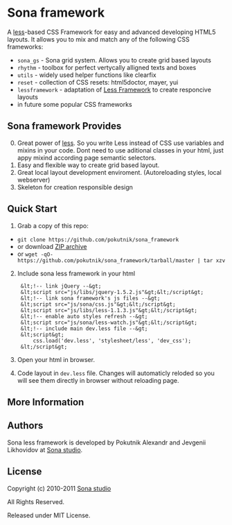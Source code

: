 # Sona framework 

A [less][less]-based CSS Framework for easy and advanced developing HTML5 layouts. It allows you to mix and match any of the following CSS frameworks:

 * `sona_gs` - Sona grid system. Allows you to create grid based layouts 
 * `rhythm` - toolbox for perfect vertycally alligned texts and boxes
 * `utils` - widely used helper functions like clearfix
 * `reset` - collection of CSS resets: html5doctor, mayer, yui
 * `lessframework` - adaptation of [Less Framework][lessframework] to create responcive layouts
 * in future some popular CSS frameworks
 


## Sona framework Provides

0. Great power of [less][less]. So you write Less instead of CSS use variables and
   mixins in your code. Dont need to use aditional classes in your html, just appy
   mixind according page semantic selectors.
1. Easy and flexible way to create grid based layout.
2. Great local layout development enviroment. (Autoreloading styles, local webserver)
3. Skeleton for creation responsible design


## Quick Start

1. Grab a copy of this repo:
  * `git clone https://github.com/pokutnik/sona_framework`
  * or download [ZIP archive][zip]
  * or `wget -qO- https://github.com/pokutnik/sona_framework/tarball/master | tar xzv`
2. Include sona less framework in your html

        &lt;!-- link jQuery --&gt;
        &lt;script src="js/libs/jquery-1.5.2.js"&gt;&lt;/script&gt;
        &lt;!-- link sona framework's js files --&gt;
        &lt;script src="js/sona/css.js"&gt;&lt;/script&gt;
        &lt;script src="js/libs/less-1.1.3.js"&gt;&lt;/script&gt;
        &lt;!-- enable auto styles refresh --&gt;
        &lt;script src="js/sona/less-watch.js"&gt;&lt;/script&gt;
        &lt;!-- include main dev.less file --&gt;
        &lt;script&gt;
            css.load('dev.less', 'stylesheet/less', 'dev_css');
        &lt;/script&gt;
    
    
3. Open your html in browser. 
4. Code layout in `dev.less` file. Changes will automaticly reloded so you will see them directly in browser without reloading page.


## More Information

## Authors 
Sona less framework is developed by Pokutnik Alexandr and Jevgenii Likhovidov at [Sona studio][sona]. 

## License
Copyright (c) 2010-2011 [Sona studio][sona]

All Rights Reserved.

Released under MIT License.


[repo]: https://github.com/pokutnik/sona_framework "Sona framework source repo"
[sona]: http://sona-studio.com/ "Sona studio"
[less]: http://lesscss.org/ "Less CSS"
[zip]: http://github.com/pokutnik/sona_framework/zipball/master "Sona framework ZIP archive"
[lessframework]: http://lessframework.com/ "Less framework"
